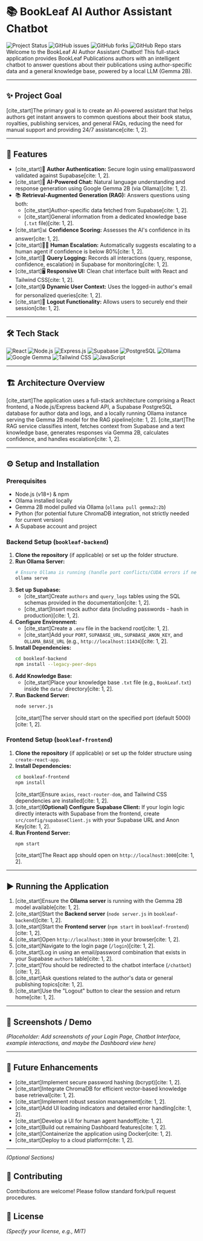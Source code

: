 # 📚 BookLeaf AI Author Assistant Chatbot

![Project Status](https://img.shields.io/badge/status-completed-brightgreen)
![GitHub issues](https://img.shields.io/github/issues/your-username/your-repo-name) ![GitHub forks](https://img.shields.io/github/forks/your-username/your-repo-name?style=social) ![GitHub Repo stars](https://img.shields.io/github/stars/your-username/your-repo-name?style=social) Welcome to the BookLeaf AI Author Assistant Chatbot! This full-stack application provides BookLeaf Publications authors with an intelligent chatbot to answer questions about their publications using author-specific data and a general knowledge base, powered by a local LLM (Gemma 2B).

---

## ✨ Project Goal

[cite_start]The primary goal is to create an AI-powered assistant that helps authors get instant answers to common questions about their book status, royalties, publishing services, and general FAQs, reducing the need for manual support and providing 24/7 assistance[cite: 1, 2].

---

## 🚀 Features

* [cite_start]👤 **Author Authentication:** Secure login using email/password validated against Supabase[cite: 1, 2].
* [cite_start]🧠 **AI-Powered Chat:** Natural language understanding and response generation using Google Gemma 2B (via Ollama)[cite: 1, 2].
* 📚 **Retrieval-Augmented Generation (RAG):** Answers questions using both:
    * [cite_start]Author-specific data fetched from Supabase[cite: 1, 2].
    * [cite_start]General information from a dedicated knowledge base (`.txt` file)[cite: 1, 2].
* [cite_start]📊 **Confidence Scoring:** Assesses the AI's confidence in its answer[cite: 1, 2].
* [cite_start]🧑‍💼 **Human Escalation:** Automatically suggests escalating to a human agent if confidence is below 80%[cite: 1, 2].
* [cite_start]📝 **Query Logging:** Records all interactions (query, response, confidence, escalation) in Supabase for monitoring[cite: 1, 2].
* [cite_start]🖥️ **Responsive UI:** Clean chat interface built with React and Tailwind CSS[cite: 1, 2].
* [cite_start]🔒 **Dynamic User Context:** Uses the logged-in author's email for personalized queries[cite: 1, 2].
* [cite_start]🚪 **Logout Functionality:** Allows users to securely end their session[cite: 1, 2].

---

## 🛠️ Tech Stack

![React](https://img.shields.io/badge/React-20232A?style=for-the-badge&logo=react&logoColor=61DAFB)
![Node.js](https://img.shields.io/badge/Node.js-339933?style=for-the-badge&logo=nodedotjs&logoColor=white)
![Express.js](https://img.shields.io/badge/Express.js-000000?style=for-the-badge&logo=express&logoColor=white)
![Supabase](https://img.shields.io/badge/Supabase-3ECF8E?style=for-the-badge&logo=supabase&logoColor=white)
![PostgreSQL](https://img.shields.io/badge/PostgreSQL-316192?style=for-the-badge&logo=postgresql&logoColor=white)
![Ollama](https://img.shields.io/badge/Ollama-222222?style=for-the-badge&logo=ollama&logoColor=white)
![Google Gemma](https://img.shields.io/badge/Gemma_2B-4285F4?style=for-the-badge&logo=google&logoColor=white)
![Tailwind CSS](https://img.shields.io/badge/Tailwind_CSS-06B6D4?style=for-the-badge&logo=tailwindcss&logoColor=white)
![JavaScript](https://img.shields.io/badge/JavaScript-F7DF1E?style=for-the-badge&logo=javascript&logoColor=black)

---

## 🏗️ Architecture Overview

[cite_start]The application uses a full-stack architecture comprising a React frontend, a Node.js/Express backend API, a Supabase PostgreSQL database for author data and logs, and a locally running Ollama instance serving the Gemma 2B model for the RAG pipeline[cite: 1, 2]. [cite_start]The RAG service classifies intent, fetches context from Supabase and a text knowledge base, generates responses via Gemma 2B, calculates confidence, and handles escalation[cite: 1, 2].

---

## ⚙️ Setup and Installation

### Prerequisites

* Node.js (v18+) & npm
* Ollama installed locally
* Gemma 2B model pulled via Ollama (`ollama pull gemma2:2b`)
* Python (for potential future ChromaDB integration, not strictly needed for current version)
* A Supabase account and project

### Backend Setup (`bookleaf-backend`)

1.  **Clone the repository** (if applicable) or set up the folder structure.
2.  **Run Ollama Server:**
    ```bash
    # Ensure Ollama is running (handle port conflicts/CUDA errors if necessary)
    ollama serve
    ```
3.  **Set up Supabase:**
    * [cite_start]Create `authors` and `query_logs` tables using the SQL schemas provided in the documentation[cite: 1, 2].
    * [cite_start]Insert mock author data (including passwords - hash in production)[cite: 1, 2].
4.  **Configure Environment:**
    * [cite_start]Create a `.env` file in the backend root[cite: 1, 2].
    * [cite_start]Add your `PORT`, `SUPABASE_URL`, `SUPABASE_ANON_KEY`, and `OLLAMA_BASE_URL` (e.g., `http://localhost:11434`)[cite: 1, 2].
5.  **Install Dependencies:**
    ```bash
    cd bookleaf-backend
    npm install --legacy-peer-deps
    ```
6.  **Add Knowledge Base:**
    * [cite_start]Place your knowledge base `.txt` file (e.g., `BookLeaf.txt`) inside the `data/` directory[cite: 1, 2].
7.  **Run Backend Server:**
    ```bash
    node server.js
    ```
    [cite_start]The server should start on the specified port (default 5000)[cite: 1, 2].

### Frontend Setup (`bookleaf-frontend`)

1.  **Clone the repository** (if applicable) or set up the folder structure using `create-react-app`.
2.  **Install Dependencies:**
    ```bash
    cd bookleaf-frontend
    npm install
    ```
    [cite_start]Ensure `axios`, `react-router-dom`, and Tailwind CSS dependencies are installed[cite: 1, 2].
3.  [cite_start]**(Optional) Configure Supabase Client:** If your login logic directly interacts with Supabase from the frontend, create `src/config/supabaseClient.js` with your Supabase URL and Anon Key[cite: 1, 2].
4.  **Run Frontend Server:**
    ```bash
    npm start
    ```
    [cite_start]The React app should open on `http://localhost:3000`[cite: 1, 2].

---

## ▶️ Running the Application

1.  [cite_start]Ensure the **Ollama server** is running with the Gemma 2B model available[cite: 1, 2].
2.  [cite_start]Start the **Backend server** (`node server.js` in `bookleaf-backend`)[cite: 1, 2].
3.  [cite_start]Start the **Frontend server** (`npm start` in `bookleaf-frontend`)[cite: 1, 2].
4.  [cite_start]Open `http://localhost:3000` in your browser[cite: 1, 2].
5.  [cite_start]Navigate to the login page (`/login`)[cite: 1, 2].
6.  [cite_start]Log in using an email/password combination that exists in your Supabase `authors` table[cite: 1, 2].
7.  [cite_start]You should be redirected to the chatbot interface (`/chatbot`)[cite: 1, 2].
8.  [cite_start]Ask questions related to the author's data or general publishing topics[cite: 1, 2].
9.  [cite_start]Use the "Logout" button to clear the session and return home[cite: 1, 2].

---

## 📸 Screenshots / Demo

*(Placeholder: Add screenshots of your Login Page, Chatbot Interface, example interactions, and maybe the Dashboard view here)*

---

## 🔮 Future Enhancements

* [cite_start]Implement secure password hashing (bcrypt)[cite: 1, 2].
* [cite_start]Integrate ChromaDB for efficient vector-based knowledge base retrieval[cite: 1, 2].
* [cite_start]Implement robust session management[cite: 1, 2].
* [cite_start]Add UI loading indicators and detailed error handling[cite: 1, 2].
* [cite_start]Develop a UI for human agent handoff[cite: 1, 2].
* [cite_start]Build out remaining Dashboard features[cite: 1, 2].
* [cite_start]Containerize the application using Docker[cite: 1, 2].
* [cite_start]Deploy to a cloud platform[cite: 1, 2].

---

*(Optional Sections)*

## 🤝 Contributing

Contributions are welcome! Please follow standard fork/pull request procedures.

## 📄 License

*(Specify your license, e.g., MIT)*
